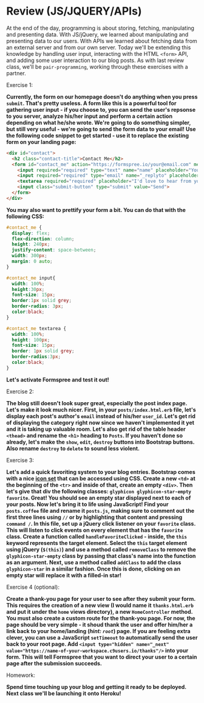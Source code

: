 # Review (JS/JQUERY/APIs)

At the end of the day, programming is about storing, fetching, manipulating and presenting data. With JS/jQuery, we learned about manipulating and presenting data to our users. With APIs we learned about fetching data from an external server and from our own server. Today we'll be extending this knowledge by handling user input, interacting with the HTML `<form>` API, and adding some user interaction to our blog posts. As with last review class, we'll be `pair-programming`, working through these exercises with a partner.

Exercise 1:

**Currently, the form on our homepage doesn't do anything when you press `submit`. That's pretty useless. A form like this is a powerful tool for gathering user input - if you choose to, you can send the user's repsonse to you server, analyze his/her input and perform a certain action depending on what he/she wrote. We're going to do something simpler, but still very useful - we're going to send the form data to your email! Use the following code snippet to get started - use it to replace the existing form on your landing page:** 

```html
<div id="contact">
  <h2 class="contact-title">Contact Me</h2>
  <form id="contact_me" action="https://formspree.io/your@email.com" method="POST">
    <input required="required" type="text" name="name" placeholder="Your name"/>
    <input required="required" type="email" name="_replyto" placeholder="Your email">
    <textarea required="required" placeholder="I'd love to hear from you - send me a message!"></textarea>
    <input class="submit-button" type="submit" value="Send">
  </form>
</div>
```

**You may also want to prettify your form a bit. You can do that with the following CSS:**

```css
#contact_me {
  display: flex;
  flex-direction: column;
  height: 240px;
  justify-content: space-between;
  width: 300px;
  margin: 0 auto;
}

#contact_me input{
  width: 100%;
  height:30px;
  font-size: 15px;
  border:1px solid grey;
  border-radius: 3px;
  color:black;
}

#contact_me textarea {
  width: 100%;
  height: 100px;
  font-size: 15px;
  border: 1px solid grey;
  border-radius:3px;
  color:black;
}
```

**Let's activate Formspree and test it out!**

Exercise 2:

**The blog still doesn't look super great, especially the post index page. Let's make it look much nicer. First, in your `posts/index.html.erb` file, let's display each post's author's `email` instead of his/her `user_id`. Let's get rid of displaying the category right now since we haven't implemented it yet and it is taking up valuable room. Let's also get rid of the table header `<thead>` and rename the `<h1>` heading to `Posts`. If you haven't done so already, let's make the `show`, `edit`, `destroy` buttons into Bootstrap buttons. Also rename `destroy` to `delete` to sound less violent.** 

Exercise 3:

**Let's add a quick favoriting system to your blog entries. Bootstrap comes with a nice [icon set](http://getbootstrap.com/components/#glyphicons) that can be accessed using CSS. Create a new `<td>` at the beginning of the `<tr>` and inside of that, create an empty `<div>`. Then let's give that div the following classes: `glyphicon glyphicon-star-empty favorite`. Great! You should see an empty star displayed next to each of your posts. Now let's bring it to life using JavaScript! Find your `posts.coffee` file and rename it `posts.js`, making sure to comment out the first three lines using `//` or by highlighting that content and pressing `command /`. In this file, set up a jQuery click listener on your `favorite` class. This will listen to click events on every element that has the `favorite` class. Create a function called `handleFavoriteClicked` - inside, the `this` keyword represents the target element. Select the `this` target element using jQuery (`$(this)`) and use a method called `removeClass` to remove the `glyphicon-star-empty` class by passing that class's name into the function as an argument. Next, use a method called `addClass` to add the class `glyphicon-star` in a similar fashion. Once this is done, clicking on an empty star will replace it with a filled-in star!** 

Exercise 4 (optional):

**Create a thank-you page for your user to see after they submit your form. This requires the creation of a new view (I would name it `thanks.html.erb` and put it under the `home` views directory), a new `HomeController` method. You must also create a custom route for the thank-you page. For now, the page should be very simple - it shoud thank the user and offer him/her a link back to your home/landing (*hint: `root`*) page. If you are feeling extra clever, you can use a JavaScript `setTimeout` to automatically send the user back to your root page. Add `<input type="hidden" name="_next" value="https://name-of-your-workspace.c9users.io/thanks"/>` into your form. This will tell Formspree that you want to direct your user to a certain page after the submission succeeds.**

Homework:

**Spend time touching up your blog and getting it ready to be deployed. Next class we'll be launching it onto Heroku!**
